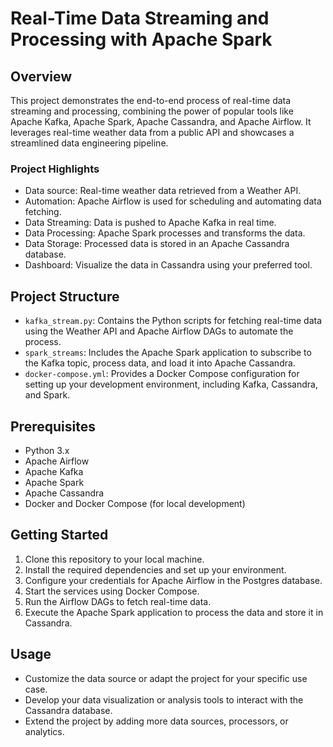 # Real-Time Data Streaming and Processing with Apache Spark

## Overview
This project demonstrates the end-to-end process of real-time data streaming and processing, combining the power of popular tools like Apache Kafka, Apache Spark, Apache Cassandra, and Apache Airflow. It leverages real-time weather data from a public API and showcases a streamlined data engineering pipeline.

### Project Highlights
- Data source: Real-time weather data retrieved from a Weather API.
- Automation: Apache Airflow is used for scheduling and automating data fetching.
- Data Streaming: Data is pushed to Apache Kafka in real time.
- Data Processing: Apache Spark processes and transforms the data.
- Data Storage: Processed data is stored in an Apache Cassandra database.
- Dashboard: Visualize the data in Cassandra using your preferred tool.

## Project Structure
- `kafka_stream.py`: Contains the Python scripts for fetching real-time data using the Weather API and Apache Airflow DAGs to automate the process.
- `spark_streams`: Includes the Apache Spark application to subscribe to the Kafka topic, process data, and load it into Apache Cassandra.
- `docker-compose.yml`: Provides a Docker Compose configuration for setting up your development environment, including Kafka, Cassandra, and Spark.

## Prerequisites
- Python 3.x
- Apache Airflow
- Apache Kafka
- Apache Spark
- Apache Cassandra
- Docker and Docker Compose (for local development)

## Getting Started
1. Clone this repository to your local machine.
2. Install the required dependencies and set up your environment.
3. Configure your credentials for Apache Airflow in the Postgres database.
4. Start the services using Docker Compose.
5. Run the Airflow DAGs to fetch real-time data.
6. Execute the Apache Spark application to process the data and store it in Cassandra.

## Usage
- Customize the data source or adapt the project for your specific use case.
- Develop your data visualization or analysis tools to interact with the Cassandra database.
- Extend the project by adding more data sources, processors, or analytics.
